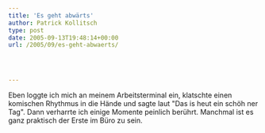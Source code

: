 ```yaml
---
title: 'Es geht abwärts'
author: Patrick Kollitsch
type: post
date: 2005-09-13T19:48:14+00:00
url: /2005/09/es-geht-abwaerts/




---
```

Eben loggte ich mich an meinem Arbeitsterminal ein, klatschte einen komischen Rhythmus in die Hände und sagte laut "Das is heut ein schöh ner Tag". Dann verharrte ich einige Momente peinlich berührt. Manchmal ist es ganz praktisch der Erste im Büro zu sein.
